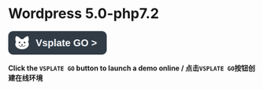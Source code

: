 # Wordpress 5.0-php7.2

<a href="https://www.vsplate.com/?docker-compose=https://github.com/vsplate/dcenvs/wordpress/5.0-php7.2"><img alt="VSPLATE GO" src="https://raw.githubusercontent.com/vsplate/images/master/vsgo_btn.png" width="200px"></a>

**Click the `VSPLATE GO` button to launch a demo online / 点击`VSPLATE GO`按钮创建在线环境**